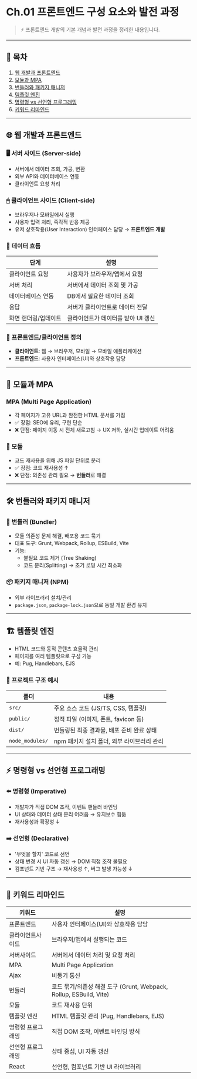 # Ch.01 프론트엔드 구성 요소와 발전 과정

> ⚡ 프론트엔드 개발의 기본 개념과 발전 과정을 정리한 내용입니다.

---

## 📑 목차
1. [웹 개발과 프론트엔드](#웹-개발과-프론트엔드)
2. [모듈과 MPA](#모듈과-mpa)
3. [번들러와 패키지 매니저](#번들러와-패키지-매니저)
4. [템플릿 엔진](#템플릿-엔진)
5. [명령형 vs 선언형 프로그래밍](#명령형-vs-선언형-프로그래밍)
6. [키워드 리마인드](#키워드-리마인드)

---

## 🌐 웹 개발과 프론트엔드

### 🖥 서버 사이드 (Server-side)
- 서버에서 데이터 조회, 가공, 변환
- 외부 API와 데이터베이스 연동
- 클라이언트 요청 처리

### 🖱 클라이언트 사이드 (Client-side)
- 브라우저나 모바일에서 실행
- 사용자 입력 처리, 즉각적 반응 제공
- 유저 상호작용(User Interaction) 인터페이스 담당 → **프론트엔드 개발**

### 🔄 데이터 흐름

| 단계 | 설명 |
|------|------|
| 클라이언트 요청 | 사용자가 브라우저/앱에서 요청 |
| 서버 처리 | 서버에서 데이터 조회 및 가공 |
| 데이터베이스 연동 | DB에서 필요한 데이터 조회 |
| 응답 | 서버가 클라이언트로 데이터 전달 |
| 화면 랜더링/업데이트 | 클라이언트가 데이터를 받아 UI 갱신 |

### 🎯 프론트엔드/클라이언트 정의
- **클라이언트**: 웹 → 브라우저, 모바일 → 모바일 애플리케이션  
- **프론트엔드**: 사용자 인터페이스(UI)와 상호작용 담당

---

## 📄 모듈과 MPA

### MPA (Multi Page Application)
- 각 페이지가 고유 URL과 완전한 HTML 문서를 가짐
- ✅ 장점: SEO에 유리, 구현 단순
- ❌ 단점: 페이지 이동 시 전체 새로고침 → UX 저하, 실시간 업데이트 어려움

### 🧩 모듈
- 코드 재사용을 위해 JS 파일 단위로 분리
- ✅ 장점: 코드 재사용성 ↑
- ❌ 단점: 의존성 관리 필요 → **번들러**로 해결

---

## 🛠 번들러와 패키지 매니저

### 🔗 번들러 (Bundler)
- 모듈 의존성 문제 해결, 배포용 코드 묶기
- 대표 도구: Grunt, Webpack, Rollup, ESBuild, Vite
- 기능:
  - 불필요 코드 제거 (Tree Shaking)
  - 코드 분리(Splitting) → 초기 로딩 시간 최소화

### 📦 패키지 매니저 (NPM)
- 외부 라이브러리 설치/관리
- `package.json`, `package-lock.json`으로 동일 개발 환경 유지

---

## 🏗 템플릿 엔진
- HTML 코드와 동적 콘텐츠 효율적 관리
- 페이지를 여러 템플릿으로 구성 가능
- 예: Pug, Handlebars, EJS

### 📁 프로젝트 구조 예시

| 폴더 | 내용 |
|------|------|
| `src/` | 주요 소스 코드 (JS/TS, CSS, 템플릿) |
| `public/` | 정적 파일 (이미지, 폰트, favicon 등) |
| `dist/` | 번들링된 최종 결과물, 배포 준비 완료 상태 |
| `node_modules/` | npm 패키지 설치 폴더, 외부 라이브러리 관리 |

---

## ⚡ 명령형 vs 선언형 프로그래밍

### ⬅️ 명령형 (Imperative)
- 개발자가 직접 DOM 조작, 이벤트 핸들러 바인딩
- UI 상태와 데이터 상태 분리 어려움 → 유지보수 힘듦
- 재사용성과 확장성 ↓

### ➡️ 선언형 (Declarative)
- '무엇을 할지' 코드로 선언
- 상태 변경 시 UI 자동 갱신 → DOM 직접 조작 불필요
- 컴포넌트 기반 구조 → 재사용성 ↑, 버그 발생 가능성 ↓

---

## 🔑 키워드 리마인드

| 키워드 | 설명 |
|--------|------|
| 프론트엔드 | 사용자 인터페이스(UI)와 상호작용 담당 |
| 클라이언트사이드 | 브라우저/앱에서 실행되는 코드 |
| 서버사이드 | 서버에서 데이터 처리 및 요청 처리 |
| MPA | Multi Page Application |
| Ajax | 비동기 통신 |
| 번들러 | 코드 묶기/의존성 해결 도구 (Grunt, Webpack, Rollup, ESBuild, Vite) |
| 모듈 | 코드 재사용 단위 |
| 템플릿 엔진 | HTML 템플릿 관리 (Pug, Handlebars, EJS) |
| 명령형 프로그래밍 | 직접 DOM 조작, 이벤트 바인딩 방식 |
| 선언형 프로그래밍 | 상태 중심, UI 자동 갱신 |
| React | 선언형, 컴포넌트 기반 UI 라이브러리 |
